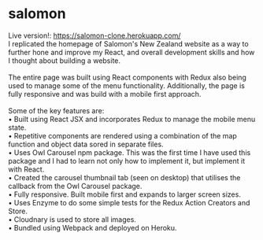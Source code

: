# salomon
Live version!: https://salomon-clone.herokuapp.com/
<br />
I replicated the homepage of Salomon's New Zealand website as a way to further hone and improve my React, and overall development skills and how I thought about building a website.
<br />
<br />
The entire page was built using React components with Redux also being used to manage some of the menu functionality. Additionally, the page is fully responsive and was build with a mobile first approach.
<br />
<br />
Some of the key features are:<br />
•	Built using React JSX and incorporates Redux to manage the mobile menu state.<br />
•	Repetitive components are rendered using a combination of the map function and object data sored in separate files.<br />
•	Uses Owl Carousel npm package. This was the first time I have used this package and I had to learn not only how to implement it, but implement it with React.<br />
•	Created the carousel thumbnail tab (seen on desktop) that utilises the callback from the Owl Carousel package.<br />
•	Fully responsive. Built mobile first and expands to larger screen sizes.<br />
•	Uses Enzyme to do some simple tests for the Redux Action Creators and Store.<br />
•	Cloudnary is used to store all images.<br />
•	Bundled using Webpack and deployed on Heroku.<br />
